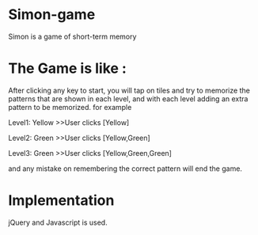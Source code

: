 # Simon-game

Simon is a game of short-term memory

# The Game is like :
After clicking any key to start, you will tap on tiles and try to memorize the patterns that are shown in each level, and with each level adding an extra pattern to be memorized. for example

Level1: Yellow     >>User clicks [Yellow]

Level2: Green      >>User clicks [Yellow,Green]

Level3: Green      >>User clicks [Yellow,Green,Green]

and any mistake on remembering the correct pattern will end the game.

# Implementation 
jQuery and Javascript is used.
